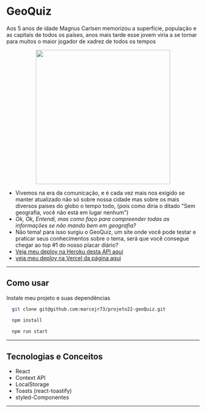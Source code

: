 
# GeoQuiz
Aos 5 anos de idade Magnus Carlsen memorizou a superfície, população e as capitais de todos os países, anos mais tarde esse jovem viria a se tornar para muitos o maior jogador de xadrez de todos os tempos

<p align="center">
   <img width=350 src="https://projeto22-geo-quiz.vercel.app/static/media/logo.83d2cab8.png"/>
</p>


- Vivemos na era da comunicação, e é cada vez mais nos exigido se manter atualizado não só sobre nossa cidade mas sobre os mais diversos países do globo o tempo todo, (pois como diria o ditado "Sem geografia, você não está em lugar nenhum")
- *Ok, Ok, Entendi, mas como faço para compreender todas as informações se não mando bem em geografia?*
- Não tema! para isso surgiu o GeoQuiz, um site onde você pode testar e praticar seus conhecimentos sobre o tema, será que você consegue chegar ao top #1 do nosso placar diário?
- [Veja meu deploy na Heroku desta API aqui](https://geo-quiz-api.herokuapp.com)
- [veja meu deploy na Vercel da página aqui](https://projeto22-geo-quiz.vercel.app/)

***

## Como usar

Instale meu projeto e suas dependências

```bash
  git clone git@github.com:marcojr73/projeto22-geoQuiz.git
```

```bash
  npm install
  
  npm run start
```

***

##	 Tecnologias e Conceitos

- React
- Context API
- LocalStorage
- Toasts (react-toastify) 
- styled-Componentes

***
    
